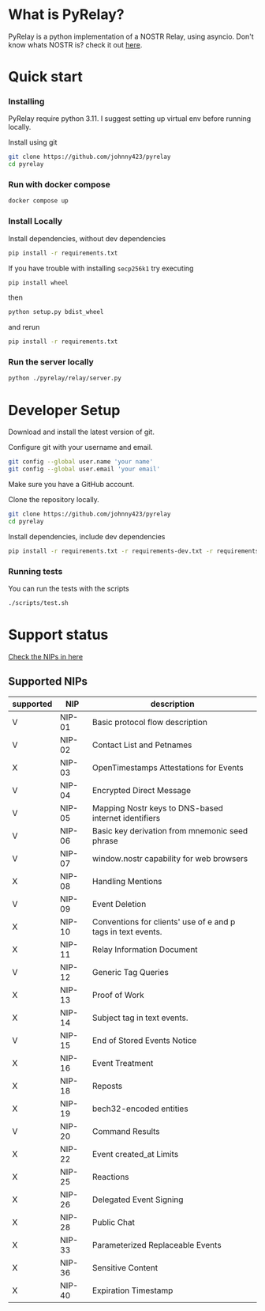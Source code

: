 # What is PyRelay?

PyRelay is a python implementation of a NOSTR Relay, using asyncio.
Don't know whats NOSTR is? check it out [here](https://nostr.com/).

# Quick start

### Installing

PyRelay require python 3.11.
I suggest setting up virtual env before running locally.

Install using git

```bash
git clone https://github.com/johnny423/pyrelay
cd pyrelay
```

### Run with docker compose

```bash
docker compose up
```

### Install Locally

Install dependencies, without dev dependencies

```bash
pip install -r requirements.txt
```

If you have trouble with installing `secp256k1` try executing
```bash
pip install wheel
```
then
```bash
python setup.py bdist_wheel 
```
and rerun  
```bash
pip install -r requirements.txt
```

### Run the server locally

```bash
python ./pyrelay/relay/server.py
```

# Developer Setup

Download and install the latest version of git.

Configure git with your username and email.

```bash
git config --global user.name 'your name'
git config --global user.email 'your email'
```

Make sure you have a GitHub account.

Clone the repository locally.

```bash
git clone https://github.com/johnny423/pyrelay
cd pyrelay
```

Install dependencies, include dev dependencies

```bash
pip install -r requirements.txt -r requirements-dev.txt -r requirements-test.txt
```

### Running tests

You can run the tests with the scripts

```bash
./scripts/test.sh
```

# Support status

[Check the NIPs in here](https://github.com/nostr-protocol/nips)

## Supported NIPs

| supported | NIP    | description                                                  |
|-----------|--------|--------------------------------------------------------------|
| V         | NIP-01 | Basic protocol flow description                              |
| V         | NIP-02 | Contact List and Petnames                                    |
| X         | NIP-03 | OpenTimestamps Attestations for Events                       |
| V         | NIP-04 | Encrypted Direct Message                                     |
| V         | NIP-05 | Mapping Nostr keys to DNS-based internet identifiers         |
| V         | NIP-06 | Basic key derivation from mnemonic seed phrase               |
| V         | NIP-07 | window.nostr capability for web browsers                     |
| X         | NIP-08 | Handling Mentions                                            |
| V         | NIP-09 | Event Deletion                                               |
| X         | NIP-10 | Conventions for clients' use of e and p tags in text events. |
| X         | NIP-11 | Relay Information Document                                   |
| V         | NIP-12 | Generic Tag Queries                                          |
| X         | NIP-13 | Proof of Work                                                |
| X         | NIP-14 | Subject tag in text events.                                  |
| V         | NIP-15 | End of Stored Events Notice                                  |
| X         | NIP-16 | Event Treatment                                              |
| X         | NIP-18 | Reposts                                                      |
| X         | NIP-19 | bech32-encoded entities                                      |
| V         | NIP-20 | Command Results                                              |
| X         | NIP-22 | Event created_at Limits                                      |
| X         | NIP-25 | Reactions                                                    |
| X         | NIP-26 | Delegated Event Signing                                      |
| X         | NIP-28 | Public Chat                                                  |
| X         | NIP-33 | Parameterized Replaceable Events                             |
| X         | NIP-36 | Sensitive Content                                            |
| X         | NIP-40 | Expiration Timestamp                                         |